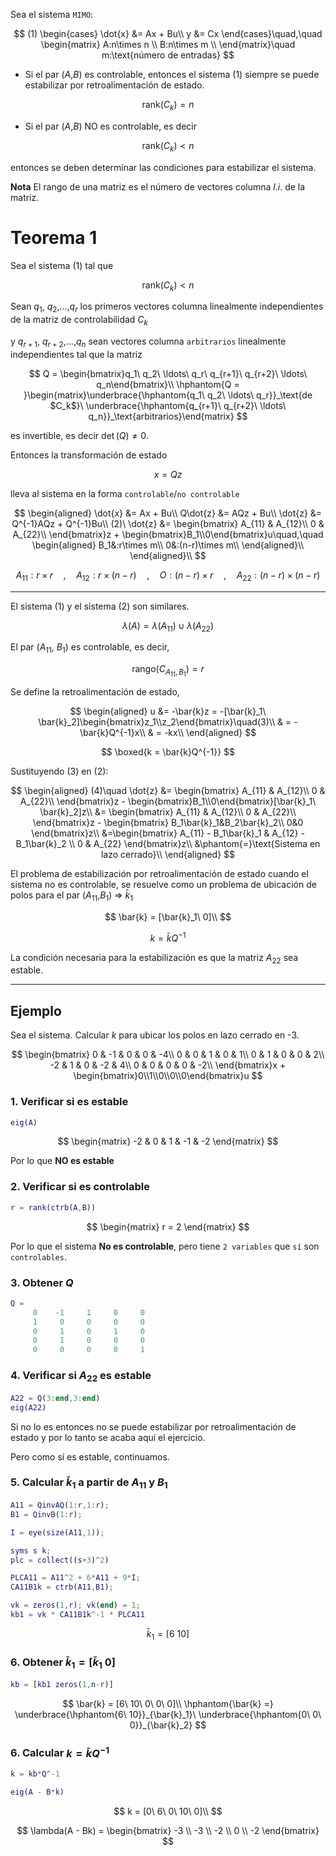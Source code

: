 Sea el sistema `MIMO`:

$$
(1) \begin{cases}
\dot{x} &= Ax + Bu\\
y &= Cx
\end{cases}\quad,\quad \begin{matrix}
A:n\times n \\
B:n\times m \\
\end{matrix}\quad m:\text{número de entradas}
$$


* Si el par ($A$,$B$) es controlable, entonces el sistema (1) siempre se puede estabilizar por retroalimentación de estado.

$$
\text{rank}(C_k) = n
$$

* Si el par ($A$,$B$) NO es controlable, es decir

$$
\text{rank}(C_k) < n
$$

entonces se deben determinar las condiciones para estabilizar el sistema.

**Nota** El rango de una matriz es el número de vectores columna $l.i.$ de la matriz.


# Teorema 1
Sea el sistema (1) tal que

$$
\text{rank}(C_k) < n
$$

Sean $q_1$, $q_2$,$\ldots$,$q_r$ los primeros vectores columna linealmente independientes de la matriz de controlabilidad $C_k$

y $q_{r+1}$, $q_{r+2}$,$\ldots$,$q_n$ sean vectores columna `arbitrarios` linealmente independientes tal que la matriz

$$
Q = \begin{bmatrix}q_1\ q_2\ \ldots\ q_r\ q_{r+1}\ q_{r+2}\ \ldots\ q_n\end{bmatrix}\\
\hphantom{Q = }\begin{matrix}\underbrace{\hphantom{q_1\ q_2\ \ldots\ q_r}}_\text{de $C_k$}\ \underbrace{\hphantom{q_{r+1}\ q_{r+2}\ \ldots\ q_n}}_\text{arbitrarios}\end{matrix}
$$

es invertible, es decir $\det(Q)\neq 0$.

Entonces la transformación de estado

$$
x = Qz
$$

lleva al sistema en la forma `controlable`/`no controlable`

$$
\begin{aligned}
\dot{x} &= Ax + Bu\\
Q\dot{z} &= AQz + Bu\\
\dot{z} &= Q^{-1}AQz + Q^{-1}Bu\\
(2)\ \dot{z} &= \begin{bmatrix}
A_{11} & A_{12}\\
0 & A_{22}\\
\end{bmatrix}z + \begin{bmatrix}B_1\\0\end{bmatrix}u\quad,\quad \begin{aligned}
B_1&:r\times m\\
0&:(n-r)\times m\\
\end{aligned}\\
\end{aligned}\\
$$

$$
A_{11}:r\times r\quad,\quad A_{12}:r\times (n-r) \quad,\quad O:(n-r)\times r\quad,\quad A_{22}:(n-r)\times (n-r)
$$


**********************
El sistema (1) y el sistema (2) son similares.

$$
\lambda(A) = \lambda(A_{11})\cup \lambda(A_{22})
$$


El par ($A_{11}$, $B_1$) es controlable, es decir,

$$
\text{rango}(C_{A_11,B_1}) = r
$$


Se define la retroalimentación de estado,

$$
\begin{aligned}
u  &= -\bar{k}z = -[\bar{k}_1\ \bar{k}_2]\begin{bmatrix}z_1\\z_2\end{bmatrix}\quad(3)\\
& = -\bar{k}Q^{-1}x\\
& = -kx\\
\end{aligned}
$$

$$
\boxed{k = \bar{k}Q^{-1}}
$$


Sustituyendo (3) en (2):

$$
\begin{aligned}
(4)\quad \dot{z} &= \begin{bmatrix}
A_{11} & A_{12}\\
0 & A_{22}\\
\end{bmatrix}z - \begin{bmatrix}B_1\\0\end{bmatrix}[\bar{k}_1\ \bar{k}_2]z\\
&= \begin{bmatrix}
A_{11} & A_{12}\\
0 & A_{22}\\
\end{bmatrix}z - \begin{bmatrix}
B_1\bar{k}_1&B_2\bar{k}_2\\
0&0
\end{bmatrix}z\\
&=\begin{bmatrix}
A_{11} - B_1\bar{k}_1 & A_{12} - B_1\bar{k}_2 \\
0 & A_{22}
\end{bmatrix}z\\
&\phantom{=}\text{Sistema en lazo cerrado}\\
\end{aligned}
$$


El problema de estabilización por retroalimentación de estado cuando el sistema no es controlable, se resuelve como un problema de ubicación de polos para el par ($A_{11}$,$B_1$) $\Rightarrow$ $\bar{k}_1$

$$
\bar{k} = [\bar{k}_1\ 0]\\
$$

$$
k = \bar{k}Q^{-1}
$$

La condición necesaria para la estabilización es que la matriz $A_{22}$ sea estable.

*******************

## Ejemplo
Sea el sistema. Calcular $k$ para ubicar los polos en lazo cerrado en -3.

$$
\begin{bmatrix}
0 & -1 & 0 & 0 & -4\\
0 & 0 & 1 & 0 & 1\\
0 & 1 & 0 & 0 & 2\\
-2 & 1 & 0 & -2 & 4\\
0 & 0 & 0 & 0 & -2\\
\end{bmatrix}x + \begin{bmatrix}0\\1\\0\\0\\0\end{bmatrix}u
$$

### 1. Verificar si es estable
```matlab
eig(A)
```

$$
\begin{matrix}
-2 & 0 & 1 & -1 & -2
\end{matrix}
$$

Por lo que **NO es estable**

### 2. Verificar si es controlable
```matlab
r = rank(ctrb(A,B))
```

$$
\begin{matrix}
r = 2
\end{matrix}
$$

Por lo que el sistema **No es controlable**, pero tiene `2 variables` que `sí` son `controlables`.

### 3. Obtener $Q$
```matlab
Q =  
	 0    -1     1     0     0
     1     0     0     0     0
     0     1     0     1     0
     0     1     0     0     0
     0     0     0     0     1
```

### 4. Verificar si $A_{22}$ es estable
```matlab
A22 = Q(3:end,3:end)
eig(A22)
```
Si no lo es entonces no se puede estabilizar por retroalimentación de estado y por lo tanto se acaba aquí el ejercicio.

Pero como sí es estable, continuamos.

### 5. Calcular $\bar{k}_1$ a partir de $A_{11}$ y $B_1$
```matlab
A11 = QinvAQ(1:r,1:r);
B1 = QinvB(1:r);

I = eye(size(A11,1));

syms s k;
plc = collect((s+3)^2)

PLCA11 = A11^2 + 6*A11 + 9*I;
CA11B1k = ctrb(A11,B1);

vk = zeros(1,r); vk(end) = 1;
kb1 = vk * CA11B1k^-1 * PLCA11
```

$$
\bar{k}_1 = [6\ 10]
$$

### 6. Obtener $\bar{k}_1 = [\bar{k}_1\ 0]$
```matlab
kb = [kb1 zeros(1,n-r)]
```

$$
\bar{k} = [6\ 10\ 0\ 0\ 0]\\
\hphantom{\bar{k} =} \underbrace{\hphantom{6\ 10}}_{\bar{k}_1}\ \underbrace{\hphantom{0\ 0\ 0}}_{\bar{k}_2}
$$


### 6. Calcular $k = \bar{k}Q^{-1}$
```matlab
k = kb*Q^-1

eig(A - B*k)
```

$$
k = [0\ 6\ 0\ 10\ 0]\\
$$

$$
\lambda(A - Bk) = \begin{bmatrix}
-3 \\ -3 \\ -2 \\ 0 \\ -2
\end{bmatrix}
$$
